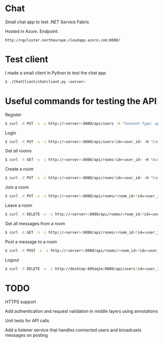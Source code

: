 # Chat
Small chat app to test .NET Service Fabric

Hosted in Azure. Endpoint:
```
http://ngcluster.northeurope.cloudapp.azure.com:8080/
```

# Test client

I made a small client in Python to test the chat app
```sh
$ ./ChatClient/chatclient.py <server>
```

# Useful commands for testing the API

Register
```sh
$ curl -X PUT -s -i http://<server>:8080/api/users -H "Content-Type: application/json" -d "{\"name\":\"adrian\"}"
```

Login
```sh
$ curl -X PUT -s -i http://<server>:8080/api/users?id=<user_id> -H "Content-Type: application/json" -H "Content-Length: 0"
```

Get all rooms
```sh
$ curl -X GET -s -i http://<server>:8080/api/rooms?id=<user_id> -H "Accept: application/json"
```

Create a room
```sh
$ curl -X PUT -s -i http://<server>:8080/api/rooms?id=<user_id> -H "Content-Type: application/json" -d "{\"name\":\"friends\"}"
```

Join a room
```sh
$ curl -X PUT -s -i http://<server>:8080/api/rooms/<room_id>?id=<user_id> -H "Content-Type: application/json" -H "Content-Length: 0"
```

Leave a room
```sh
$ curl -X DELETE -s -i http://<server>:8080/api/rooms/<room_id>?id=<user_id> -H "Accept: application/json"
```

Get all messages from a room
```sh
$ curl -X GET -s -i http://<server>:8080/api/rooms/<room_id>?id=<user_id> -H "Accept: application/json"
```

Post a message to a room
```sh
$ curl -X POST -s -i http://<server>:8080/api/rooms/<room_id>?id=<user_id> -H "Content-Type: application/json" -d "{\"content\":\"Hello world\"}"
```

Logout
```sh
$ curl -X DELETE -s -i http://desktop-605aq1e:8080/api/users?id=<user_id> -H "Accept: application/json"
```

# TODO
HTTPS support

Add authentication and request validation in middle layers using annotations

Unit tests for API calls

Add a listener service that handles connected users and broadcasts messages on posting